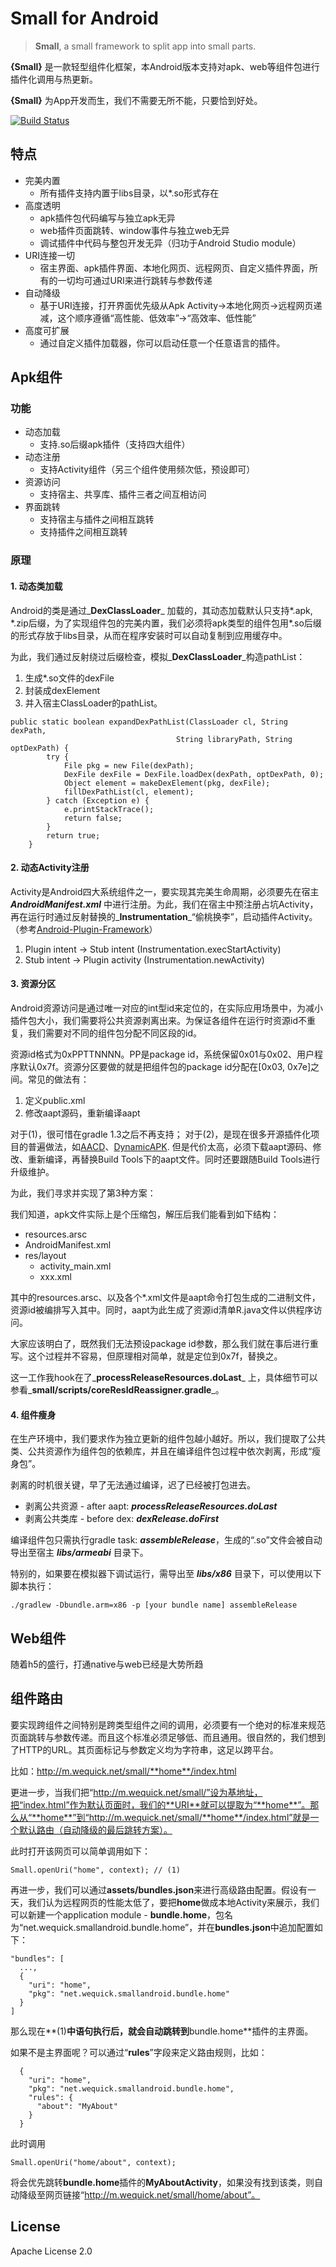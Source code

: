 # Small for Android
> **Small**, a small framework to split app into small parts.

**{Small}** 是一款轻型组件化框架，本Android版本支持对apk、web等组件包进行插件化调用与热更新。

**{Small}** 为App开发而生，我们不需要无所不能，只要恰到好处。

[![Build Status](https://travis-ci.org/facebook/buck.svg)](https://travis-ci.org/facebook/buck)

## 特点

* 完美内置
    - 所有插件支持内置于libs目录，以\*.so形式存在
* 高度透明
    - apk插件包代码编写与独立apk无异
    - web插件页面跳转、window事件与独立web无异
    - 调试插件中代码与整包开发无异（归功于Android Studio module）
* URI连接一切
    - 宿主界面、apk插件界面、本地化网页、远程网页、自定义插件界面，所有的一切均可通过URI来进行跳转与参数传递
* 自动降级
    - 基于URI连接，打开界面优先级从Apk Activity->本地化网页->远程网页递减，这个顺序遵循“高性能、低效率”->“高效率、低性能”
* 高度可扩展
    - 通过自定义插件加载器，你可以启动任意一个任意语言的插件。

## Apk组件
### 功能

* 动态加载
    - 支持.so后缀apk插件（支持四大组件）
* 动态注册
    - 支持Activity组件（另三个组件使用频次低，预设即可）
* 资源访问
    - 支持宿主、共享库、插件三者之间互相访问
* 界面跳转
    - 支持宿主与插件之间相互跳转
    - 支持插件之间相互跳转

### 原理

#### 1. 动态类加载

Android的类是通过_**DexClassLoader**_ 加载的，其动态加载默认只支持\*.apk, \*.zip后缀，为了实现组件包的完美内置，我们必须将apk类型的组件包用\*.so后缀的形式存放于libs目录，从而在程序安装时可以自动复制到应用缓存中。

为此，我们通过反射绕过后缀检查，模拟_**DexClassLoader**_构造pathList：

1. 生成\*.so文件的dexFile
2. 封装成dexElement
3. 并入宿主ClassLoader的pathList。

```
public static boolean expandDexPathList(ClassLoader cl, String dexPath,
                                     String libraryPath, String optDexPath) {
        try {
            File pkg = new File(dexPath);
            DexFile dexFile = DexFile.loadDex(dexPath, optDexPath, 0);
            Object element = makeDexElement(pkg, dexFile);
            fillDexPathList(cl, element);
        } catch (Exception e) {
            e.printStackTrace();
            return false;
        }
        return true;
    }
```

#### 2. 动态Activity注册

Activity是Android四大系统组件之一，要实现其完美生命周期，必须要先在宿主 _**AndroidManifest.xml**_ 中进行注册。为此，我们在宿主中预注册占坑Activity，再在运行时通过反射替换的_**Instrumentation**_“偷桃换李”，启动插件Activity。（参考[Android-Plugin-Framework][apf]）

1. Plugin intent -> Stub intent (Instrumentation.execStartActivity)
2. Stub intent -> Plugin activity (Instrumentation.newActivity)

#### 3. 资源分区
    
Android资源访问是通过唯一对应的int型id来定位的，在实际应用场景中，为减小插件包大小，我们需要将公共资源剥离出来。为保证各组件在运行时资源id不重复，我们需要对不同的组件包分配不同区段的id。

资源id格式为0xPPTTNNNN。PP是package id，系统保留0x01与0x02、用户程序默认0x7f。资源分区要做的就是把组件包的package id分配在[0x03, 0x7e]之间。常见的做法有：

1. 定义public.xml
2. 修改aapt源码，重新编译aapt
    
对于(1)，很可惜在gradle 1.3之后不再支持；
对于(2)，是现在很多开源插件化项目的普遍做法，如[AACD][aacd]、[DynamicAPK][dapk]. 但是代价太高，必须下载aapt源码、修改、重新编译，再替换Build Tools下的aapt文件。同时还要跟随Build Tools进行升级维护。

为此，我们寻求并实现了第3种方案：

我们知道，apk文件实际上是个压缩包，解压后我们能看到如下结构：

* resources.arsc
* AndroidManifest.xml
* res/layout
    - activity_main.xml
    - xxx.xml

其中的resources.arsc、以及各个*.xml文件是aapt命令打包生成的二进制文件，资源id被编排写入其中。同时，aapt为此生成了资源id清单R.java文件以供程序访问。

大家应该明白了，既然我们无法预设package id参数，那么我们就在事后进行重写。这个过程并不容易，但原理相对简单，就是定位到0x7f，替换之。

这一工作我hook在了_**processReleaseResources.doLast**_ 上，具体细节可以参看_**small/scripts/coreResIdReassigner.gradle**_。

#### 4. 组件瘦身

在生产环境中，我们要求作为独立更新的组件包越小越好。所以，我们提取了公共类、公共资源作为组件包的依赖库，并且在编译组件包过程中依次剥离，形成“瘦身包”。

剥离的时机很关键，早了无法通过编译，迟了已经被打包进去。

* 剥离公共资源 - after aapt: _**processReleaseResources.doLast**_
* 剥离公共类库 - before dex: _**dexRelease.doFirst**_

编译组件包只需执行gradle task: _**assembleRelease**_，生成的“.so”文件会被自动导出至宿主 _**libs/armeabi**_ 目录下。

特别的，如果要在模拟器下调试运行，需导出至 _**libs/x86**_ 目录下，可以使用以下脚本执行：

```
./gradlew -Dbundle.arm=x86 -p [your bundle name] assembleRelease
```

## Web组件

随着h5的盛行，打通native与web已经是大势所趋

## 组件路由
要实现跨组件之间特别是跨类型组件之间的调用，必须要有一个绝对的标准来规范页面跳转与参数传递。而且这个标准必须足够低、而且通用。很自然的，我们想到了HTTP的URL。其页面标记与参数定义均为字符串，这足以跨平台。

比如：http://m.wequick.net/small/**home**/index.html

更进一步，当我们把“http://m.wequick.net/small/”设为基地址，把“index.html”作为默认页面时，我们的**URI**就可以提取为“**home**”。那么从“**home**”到“http://m.wequick.net/small/**home**/index.html”就是一个默认路由（自动降级的最后跳转方案）。

此时打开该网页可以简单调用如下：

```
Small.openUri("home", context); // (1)
```

再进一步，我们可以通过**assets/bundles.json**来进行高级路由配置。假设有一天，我们认为远程网页的性能太低了，要把**home**做成本地Activity来展示，我们可以新建一个application module - **bundle.home**，包名为“net.wequick.smallandroid.bundle.home”，并在**bundles.json**中追加配置如下：

```
"bundles": [
  ...,
  {
    "uri": "home",
    "pkg": "net.wequick.smallandroid.bundle.home"
  }
]
```
那么现在**(1)**中语句执行后，就会自动跳转到**bundle.home**插件的主界面。

如果不是主界面呢？可以通过“**rules**”字段来定义路由规则，比如：

```
  {
    "uri": "home",
    "pkg": "net.wequick.smallandroid.bundle.home",
    "rules": {
      "about": "MyAbout"
    }
  }
```
此时调用

```
Small.openUri("home/about", context);
```
将会优先跳转**bundle.home**插件的**MyAboutActivity**，如果没有找到该类，则自动降级至网页链接“http://m.wequick.net/small/home/about”。

## License
Apache License 2.0

[apf]: https://github.com/limpoxe/Android-Plugin-Framework
[aacd]: https://github.com/CtripMobile/DynamicAPK
[dapk]: https://github.com/CtripMobile/DynamicAPK